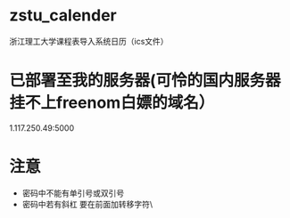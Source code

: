 # zstu_calender
浙江理工大学课程表导入系统日历（ics文件）

# 已部署至我的服务器(可怜的国内服务器挂不上freenom白嫖的域名）

1.117.250.49:5000

# 注意

- 密码中不能有单引号或双引号
- 密码中若有斜杠 要在前面加转移字符\
